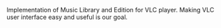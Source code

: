 Implementation of Music Library and Edition for VLC player. Making VLC user interface easy and useful is our goal.